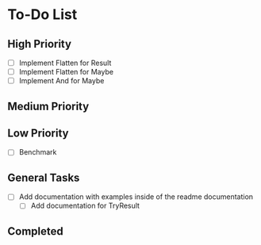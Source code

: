 # To-Do List

## High Priority

- [ ] Implement Flatten for Result
- [ ] Implement Flatten for Maybe
- [ ] Implement And for Maybe

## Medium Priority

## Low Priority

- [ ] Benchmark

## General Tasks

- [ ] Add documentation with examples inside of the readme documentation
	- [ ] Add documentation for TryResult 

## Completed 
